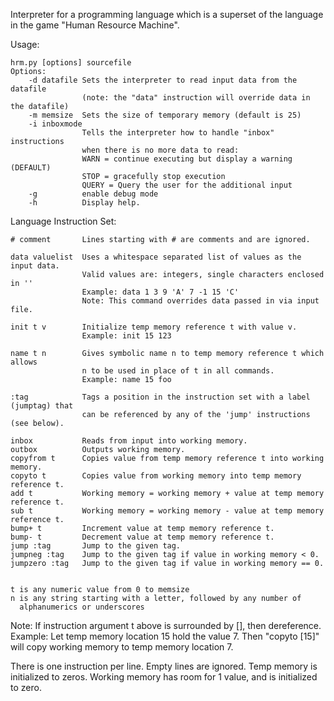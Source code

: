 
Interpreter for a programming language which is a superset of the language
in the game "Human Resource Machine".

Usage:

    hrm.py [options] sourcefile
    Options:
        -d datafile Sets the interpreter to read input data from the datafile
                    (note: the "data" instruction will override data in the datafile)
        -m memsize  Sets the size of temporary memory (default is 25)
        -i inboxmode        
                    Tells the interpreter how to handle "inbox" instructions
                    when there is no more data to read:
                    WARN = continue executing but display a warning (DEFAULT)
                    STOP = gracefully stop execution
                    QUERY = Query the user for the additional input
        -g          enable debug mode
        -h          Display help.

Language Instruction Set:

    # comment       Lines starting with # are comments and are ignored.

    data valuelist  Uses a whitespace separated list of values as the input data.
                    Valid values are: integers, single characters enclosed in ''
                    Example: data 1 3 9 'A' 7 -1 15 'C'
                    Note: This command overrides data passed in via input file.

    init t v        Initialize temp memory reference t with value v.
                    Example: init 15 123

    name t n        Gives symbolic name n to temp memory reference t which allows
                    n to be used in place of t in all commands.
                    Example: name 15 foo

    :tag            Tags a position in the instruction set with a label (jumptag) that
                    can be referenced by any of the 'jump' instructions (see below).

    inbox           Reads from input into working memory.
    outbox          Outputs working memory.
    copyfrom t      Copies value from temp memory reference t into working memory.
    copyto t        Copies value from working memory into temp memory reference t.
    add t           Working memory = working memory + value at temp memory reference t.
    sub t           Working memory = working memory - value at temp memory reference t.
    bump+ t         Increment value at temp memory reference t.
    bump- t         Decrement value at temp memory reference t.
    jump :tag       Jump to the given tag.
    jumpneg :tag    Jump to the given tag if value in working memory < 0.
    jumpzero :tag   Jump to the given tag if value in working memory == 0.


    t is any numeric value from 0 to memsize
    n is any string starting with a letter, followed by any number of
      alphanumerics or underscores

Note:
    If instruction argument t above is surrounded by [], then dereference.
    Example: Let temp memory location 15 hold the value 7.
    Then "copyto [15]" will copy working memory to temp memory location 7.

There is one instruction per line.
Empty lines are ignored.
Temp memory is initialized to zeros.
Working memory has room for 1 value, and is initialized to zero.
